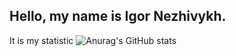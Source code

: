 ## Hello, my name is Igor Nezhivykh.
It is my statistic
![Anurag's GitHub stats](https://github-readme-stats.vercel.app/api?username=anuraghazra&show_icons=true&theme=dracula)
